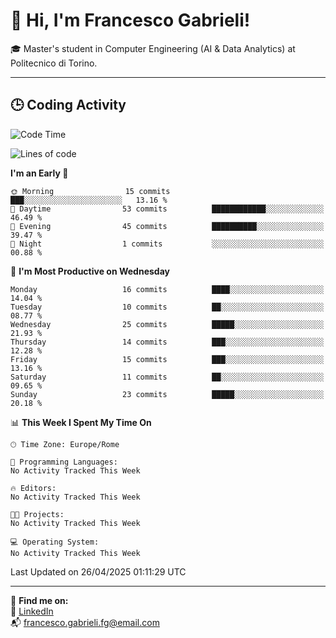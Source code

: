 # 👋 Hi, I'm Francesco Gabrieli!

🎓 Master's student in Computer Engineering (AI & Data Analytics) at Politecnico di Torino.  

---

## 🕒 Coding Activity

<!--START_SECTION:waka-->
![Code Time](http://img.shields.io/badge/Code%20Time-35%20hrs%203%20mins-blue)

![Lines of code](https://img.shields.io/badge/From%20Hello%20World%20I%27ve%20Written-46.2%20thousand%20lines%20of%20code-blue)

**I'm an Early 🐤** 

```text
🌞 Morning                15 commits          ███░░░░░░░░░░░░░░░░░░░░░░   13.16 % 
🌆 Daytime                53 commits          ████████████░░░░░░░░░░░░░   46.49 % 
🌃 Evening                45 commits          ██████████░░░░░░░░░░░░░░░   39.47 % 
🌙 Night                  1 commits           ░░░░░░░░░░░░░░░░░░░░░░░░░   00.88 % 
```
📅 **I'm Most Productive on Wednesday** 

```text
Monday                   16 commits          ████░░░░░░░░░░░░░░░░░░░░░   14.04 % 
Tuesday                  10 commits          ██░░░░░░░░░░░░░░░░░░░░░░░   08.77 % 
Wednesday                25 commits          █████░░░░░░░░░░░░░░░░░░░░   21.93 % 
Thursday                 14 commits          ███░░░░░░░░░░░░░░░░░░░░░░   12.28 % 
Friday                   15 commits          ███░░░░░░░░░░░░░░░░░░░░░░   13.16 % 
Saturday                 11 commits          ██░░░░░░░░░░░░░░░░░░░░░░░   09.65 % 
Sunday                   23 commits          █████░░░░░░░░░░░░░░░░░░░░   20.18 % 
```


📊 **This Week I Spent My Time On** 

```text
🕑︎ Time Zone: Europe/Rome

💬 Programming Languages: 
No Activity Tracked This Week

🔥 Editors: 
No Activity Tracked This Week

🐱‍💻 Projects: 
No Activity Tracked This Week

💻 Operating System: 
No Activity Tracked This Week
```


 Last Updated on 26/04/2025 01:11:29 UTC
<!--END_SECTION:waka-->


---



🔗 **Find me on:**  
💼 [LinkedIn](https://www.linkedin.com/in/francesco-gabrieli)  
📬 francesco.gabrieli.fg@email.com  



